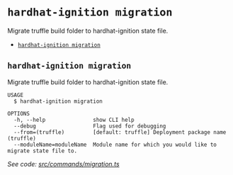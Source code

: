 `hardhat-ignition migration`
==================

Migrate truffle build folder to hardhat-ignition state file.

* [`hardhat-ignition migration`](#hardhat-ignition-migration)

## `hardhat-ignition migration`

Migrate truffle build folder to hardhat-ignition state file.

```
USAGE
  $ hardhat-ignition migration

OPTIONS
  -h, --help               show CLI help
  --debug                  Flag used for debugging
  --from=(truffle)         [default: truffle] Deployment package name (truffle)
  --moduleName=moduleName  Module name for which you would like to migrate state file to.
```

_See code: [src/commands/migration.ts](https://github.com/nomiclabs/hardhat-ignition/blob/main/src/commands/migration.ts)_
